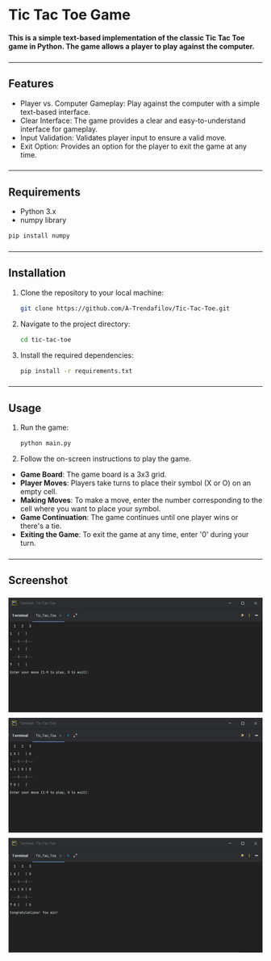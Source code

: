 # Tic Tac Toe Game

#### This is a simple text-based implementation of the classic Tic Tac Toe game in Python. The game allows a player to play against the computer.

###

***

## Features

- Player vs. Computer Gameplay: Play against the computer with a simple text-based interface.
- Clear Interface: The game provides a clear and easy-to-understand interface for gameplay.
- Input Validation: Validates player input to ensure a valid move.
- Exit Option: Provides an option for the player to exit the game at any time.

###

***

## Requirements

- Python 3.x
- numpy library

```bash
pip install numpy
```

###

***

## Installation

1. Clone the repository to your local machine:

    ```bash
    git clone https://github.com/A-Trendafilov/Tic-Tac-Toe.git
    ```

2. Navigate to the project directory:

    ```bash
    cd tic-tac-toe
    ```

3. Install the required dependencies:
    ```bash
    pip install -r requirements.txt
    ```

###

***

## Usage

1. Run the game:
    ```bash
   python main.py
    ```
2. Follow the on-screen instructions to play the game.


- **Game Board**: The game board is a 3x3 grid.
- **Player Moves**: Players take turns to place their symbol (X or O) on an empty cell.
- **Making Moves**: To make a move, enter the number corresponding to the cell where you want to place your symbol.
- **Game Continuation**: The game continues until one player wins or there's a tie.
- **Exiting the Game**: To exit the game at any time, enter '0' during your turn.

###

***

## Screenshot

<img alt="Screenshot 1" src="/screenshots/tic_tac_toe_1.png"/>
<img alt="Screenshot 1" src="/screenshots/tic_tac_toe_2.png"/>
<img alt="Screenshot 1" src="/screenshots/tic_tac_toe_3.png"/>
